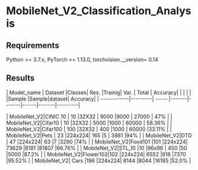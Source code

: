 # MobileNet_V2_Classification_Analysis


## Requirements

Python >= 3.7.x, PyTorch >= 1.13.0, torchvision.__version= 0.14

## Results

| Model_name  | Dataset |Classes|  Res. |Trainig| Val. | Total | Accuracy|
|             |         |       |       |Sample |Sample|dataset| Accuracy|
| ------------|---------| ----- |-------|-------|------|-------|---------|

| MobileNet_V2|CINIC 10 | 10    |32X32  | 9000  |9000  | 27000 | 47%     |
| MobileNet_V2|Cifar10  | 10    |32X32  | 5000  |1000  | 60000 | 58.36%  |
| MobileNet_V2|Cifar100 | 100   |32X32  | 400	  |1000	 | 60000 |33.11%   |
| MobileNet_V2|Pets     | 23    |224x224| 165	  |5	   | 3881  |94%      |
| MobileNet_V2|DTD      | 47    |224x224| 63	  |7	   |3290 	 |74%      |
| MobileNet_V2|Food101  |101	  |224x224| 73629	|8181	 |81807	 |66.76%   |
| MobileNet_V2|STL_10	  |10     |96x96  | 450   |50 	 |5000	 |87.2%    |
| MobileNet_V2|Flower102|102    |224x224| 6552  |818 	 |7370	 |95.52%   |
| MobileNet_V2| Cars	  |196    |224x224| 8144  |8044  |16185	 |52.0%    |
